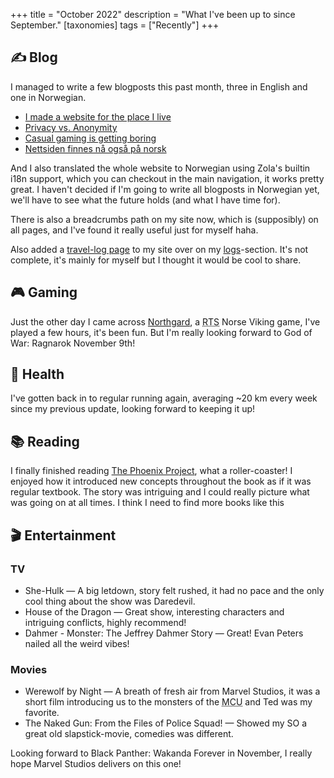+++
title = "October 2022"
description = "What I've been up to since September."
[taxonomies]
tags = ["Recently"]
+++

## ✍️ Blog

I managed to write a few blogposts this past month, three in English and one in
Norwegian.

- [I made a website for the place I live][place_i_live_post]
- [Privacy vs. Anonymity][privacy_post]
- [Casual gaming is getting boring][casual_gaming_post]
- [Nettsiden finnes nå også på norsk][norwegian_post]

And I also translated the whole website to Norwegian using Zola's builtin i18n
support, which you can checkout in the main navigation, it works pretty great. I
haven't decided if I'm going to write all blogposts in Norwegian yet, we'll have
to see what the future holds (and what I have time for).

There is also a breadcrumbs path on my site now, which is (supposibly) on all
pages, and I've found it really useful just for myself haha.

Also added a [travel-log page](/logs/travel) to my site over on my
[logs](/logs)-section. It's not complete, it's mainly for myself but I thought
it would be cool to share.

## 🎮 Gaming

Just the other day I came across [Northgard][northgard], a
<abbr title="Real-time Strategy">RTS</abbr> Norse Viking game, I've played a few
hours, it's been fun. But I'm really looking forward to God of War: Ragnarok
November 9th!

## 💪 Health

I've gotten back in to regular running again, averaging ~20 km every week since
my previous update, looking forward to keeping it up!

## 📚 Reading

I finally finished reading [The Phoenix Project][phoenix_project], what a
roller-coaster! I enjoyed how it introduced new concepts throughout the book as
if it was regular textbook. The story was intriguing and I could really picture
what was going on at all times. I think I need to find more books like this

## 🎬 Entertainment

### TV

- She-Hulk &mdash; A big letdown, story felt rushed, it had no pace and the only
  cool thing about the show was Daredevil.
- House of the Dragon &mdash; Great show, interesting characters and intriguing
  conflicts, highly recommend!
- Dahmer - Monster: The Jeffrey Dahmer Story &mdash; Great! Evan Peters nailed
  all the weird vibes!

### Movies

- Werewolf by Night &mdash; A breath of fresh air from Marvel Studios, it was a
  short film introducing us to the monsters of the
  <abbr title="Marvel Cinematic Universe">MCU</abbr> and Ted was my favorite.
- The Naked Gun: From the Files of Police Squad! &mdash; Showed my SO a great
  old slapstick-movie, comedies was different.

Looking forward to Black Panther: Wakanda Forever in November, I really hope
Marvel Studios delivers on this one!

[place_i_live_post]: /blog/made-a-website-for-the-place-i-live
[privacy_post]: /blog/privacy-vs-anonymity
[casual_gaming_post]: /blog/casual-gaming-is-getting-boring
[norwegian_post]: /blog/2022-10-26-oversatt-til-norsk.no
[northgard]: https://northgard.net/
[phoenix_project]:
  https://www.goodreads.com/book/show/17255186-the-phoenix-project
